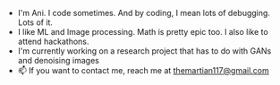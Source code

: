- I'm Ani. I code sometimes. And by coding, I mean lots of debugging. Lots of it. 
- I like ML and Image processing. Math is pretty epic too. I also like to attend hackathons.
- I'm currently working on a research project that has to do with GANs and denoising images
- 📫 If you want to contact me, reach me at themartian117@gmail.com


<!---
TheMartian117/TheMartian117 is a ✨ special ✨ repository because its `README.md` (this file) appears on your GitHub profile.
You can click the Preview link to take a look at your changes.
--->
